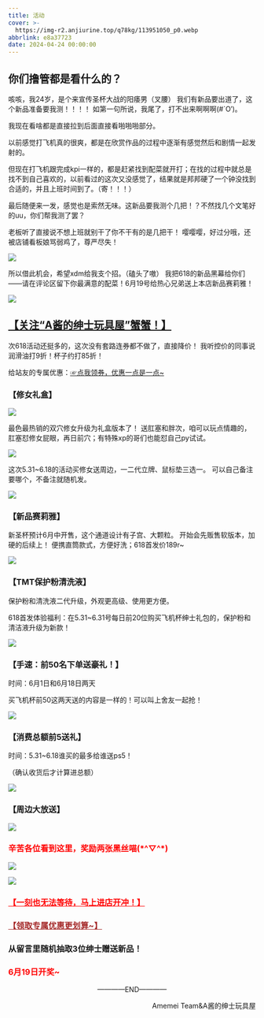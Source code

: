 ```yaml
---
title: 活动
cover: >-
  https://img-r2.anjiurine.top/q78kg/113951050_p0.webp
abbrlink: e8a37723
date: 2024-04-24 00:00:00
---
```


## 你们撸管都是看什么的？

咳咳，我24岁，是个来宣传圣杯大战的阳痿男（叉腰）
我们有新品要出道了，这个新品准备要我测！！！！
如第一句所说，我尾了，打不出来啊啊啊(#`O′)。

我现在看啥都是直接拉到后面直接看啪啪啪部分。

以前感觉打飞机真的很爽，都是在欣赏作品的过程中逐渐有感觉然后和剧情一起发射的。

但现在打飞机跟完成kpi一样的，都是赶紧找到配菜就开打；在找的过程中就总是找不到自己喜欢的，以前看过的这次又没感觉了，结果就是邦邦硬了一个钟没找到合适的，并且上班时间到了。（寄！！！）

最后随便来一发，感觉也是索然无味。这新品要我测个几把！？不然找几个文笔好的uu，你们帮我测了罢？

老板听了直接说不想上班就别干了你不干有的是几把干！
嘤嘤嘤，好过分哦，还被店铺看板娘骂弱鸡了，尊严尽失！

![](https://img-r2.amemei-lists.top/amemei/活动/618/1.webp)

所以借此机会，希望xdm给我支个招。（磕头了嗷）
我把618的新品黑幕给你们——请在评论区留下你最满意的配菜！6月19号给热心兄弟送上本店新品赛莉雅！

![](https://img-r2.amemei-lists.top/amemei/活动/618/2.webp)

<h2><a href="https://shop119340084.taobao.com/?mm_sycmid=1_150339_da9eb13e07cc24cd7f60b95ac1ba07b0">【关注“A酱的绅士玩具屋”蟹蟹！】</a></h2>

次618活动还挺多的，这次没有套路连券都不做了，直接降价！
我听控价的同事说润滑油打9折！杯子约打85折！

给站友的专属优惠：[☞点我领券，优惠一点是一点~](https://pages.tmall.com/wow/a/act/tmall/dailygroup/16355/16802/wupr?wh_pid=daily-465056&disableNav=YES&status_bar_transparent=true&sellerId=1965847533&activityId=9935049c56474bf4a1544a8a9bf02798&toolName=shopCoupon)

### 【修女礼盒】

![](https://img-r2.amemei-lists.top/amemei/活动/618/3.webp)

最色最热销的双穴修女升级为礼盒版本了！
送肛塞和胖次，咱可以玩点情趣的，肛塞怼修女屁眼，再日前穴；有特殊xp的哥们也能怼自己py试试。

![](https://img-r2.amemei-lists.top/amemei/活动/618/4.webp)

这次5.31~6.18的活动买修女送周边，一二代立牌、鼠标垫三选一。
可以自己备注要哪个，不备注就随机发。

![](https://img-r2.amemei-lists.top/amemei/活动/618/5.webp)

### 【新品赛莉雅】

新圣杯预计6月中开售，这个通道设计有子宫、大颗粒。
开始会先贩售软版本，加硬的后续上！
便携直筒款式，方便好洗；618首发价189r~

![](https://img-r2.amemei-lists.top/amemei/活动/618/6.webp)

### 【TMT保护粉清洗液】

保护粉和清洗液二代升级，外观更高级、使用更方便。

618首发体验福利：在5.31~6.31号每日前20位购买飞机杯绅士礼包的，保护粉和清洁液升级为新款！

![](https://img-r2.amemei-lists.top/amemei/活动/618/7.webp)


### 【手速：前50名下单送豪礼！】

时间：6月1日和6月18日两天

买飞机杯前50这两天送的内容是一样的！可以叫上舍友一起抢！

![](https://img-r2.amemei-lists.top/amemei/活动/618/8.webp)

### 【消费总额前5送礼】

时间：5.31~6.18谁买的最多给谁送ps5！

（确认收货后才计算进总额）

![](https://img-r2.amemei-lists.top/amemei/活动/618/9.webp)

### 【周边大放送】

![](https://img-r2.amemei-lists.top/amemei/活动/618/10.webp)



<h3><div style="color: red">辛苦各位看到这里，奖励两张黑丝喵(*^▽^*)</div></h3>

![](https://img-r2.amemei-lists.top/amemei/活动/618/11.webp)

![](https://img-r2.amemei-lists.top/amemei/活动/618/12.webp)

<h3><a href="https://shop119340084.taobao.com/?mm_sycmid=1_150339_da9eb13e07cc24cd7f60b95ac1ba07b0" style="color: red">【一刻也无法等待，马上进店开冲！】</a></h3>

<h3><a href="https://pages.tmall.com/wow/a/act/tmall/dailygroup/16355/16802/wupr?wh_pid=daily-465056&disableNav=YES&status_bar_transparent=true&sellerId=1965847533&activityId=9935049c56474bf4a1544a8a9bf02798&toolName=shopCoupon" style="color: brown">【领取专属优惠更划算~】</a></h3>


<h3>从留言里随机抽取3位绅士赠送新品！</h3>

<h3 style="color: red">6月19日开奖~</h3>

<p align="center">————END————</p>

<p align="right">Amemei Team&A酱的绅士玩具屋</p>
